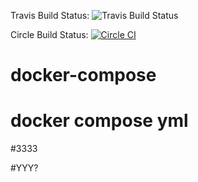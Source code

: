 Travis Build Status: ![Travis Build Status](https://travis-ci.org/dddigitalglobe/docker-compose.svg?branch=master)

Circle Build Status: [![Circle CI](https://circleci.com/gh/dddigitalglobe/docker-compose.svg?style=svg)](https://circleci.com/gh/dddigitalglobe/docker-compose)

# docker-compose
# docker compose yml

#3333

#YYY?
